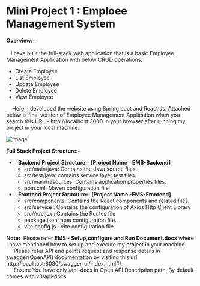 # Mini Project 1 : Emploee Management System
<b>Overview:-</b></br></br>
   &nbsp; &nbsp;I have built the full-stack web application that is a basic Employee Management Application with below CRUD operations.</br>
<ul>
<li>Create Employee</li>
<li>List Employee</li>
<li>Update Employee</li>
<li>Delete Employee</li>
<li>View Employee</li>
</ul>
<p>&nbsp; &nbsp; Here, I developed the website using Spring boot and React Js. Attached below is final version of Employee Management Application when you search this URL - http://localhost:3000  in your browser after running my project in your local machine.</br></p>
   
![image](https://github.com/user-attachments/assets/f9759116-3382-4cd1-9716-a808eddea4fe)

    
<b>Full Stack Project  Structure:-</b>
<ul>
   <li>
      &nbsp;&nbsp;<b>Backend Project  Structure:- [Project Name - EMS-Backend]</b>
      <ul>
       <li>src/main/java: 	Contains the Java source files.</li>
       <li> src/test/java: 		contains service layer test files.</li>
       <li>src/main/resources: 	Contains application properties files.</li>
       <li>pom.xml: 		Maven configuration file.</li>
      </ul>
   </li>
   <li>
      &nbsp;&nbsp;<b>Frontend Project  Structure:- [Project Name -EMS-Frontend]</b>
      <ul>
         <li>src/components:	Contains the React components and related files.</li>
         <li>src/service : 	Contains the configuration of Axios Http Client Library </li>
         <li>src/App.jsx : 	Contains the Routes file</li>
         <li>package.json: 	npm configuration file.</li>
         <li>vite.config.js : Vite configuration file.</li>
      </ul>
   </li>
</ul>

<b>Note:</b>&nbsp; Please refer **EMS - Setup,configure and Run Document.docx** where I have mentioned how to set up and execute my project in your machine.</br>
&nbsp; &nbsp; &nbsp;Please refer API end points request and response details in swagger(OpenAPI) documentation by visiting this url http://localhost:8080/swagger-ui/index.html#/   </br>
&nbsp; &nbsp; &nbsp;Ensure You have only /api-docs in Open API Description path, By default comes with v3/api-docs

